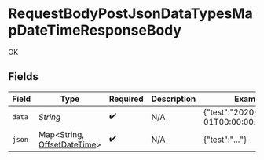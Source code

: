 # RequestBodyPostJsonDataTypesMapDateTimeResponseBody

OK


## Fields

| Field                                                                                                  | Type                                                                                                   | Required                                                                                               | Description                                                                                            | Example                                                                                                |
| ------------------------------------------------------------------------------------------------------ | ------------------------------------------------------------------------------------------------------ | ------------------------------------------------------------------------------------------------------ | ------------------------------------------------------------------------------------------------------ | ------------------------------------------------------------------------------------------------------ |
| `data`                                                                                                 | *String*                                                                                               | :heavy_check_mark:                                                                                     | N/A                                                                                                    | {"test":"2020-01-01T00:00:00.000001Z"}                                                                 |
| `json`                                                                                                 | Map<String, [OffsetDateTime](https://docs.oracle.com/javase/8/docs/api/java/time/OffsetDateTime.html)> | :heavy_check_mark:                                                                                     | N/A                                                                                                    | {"test":"..."}                                                                                         |